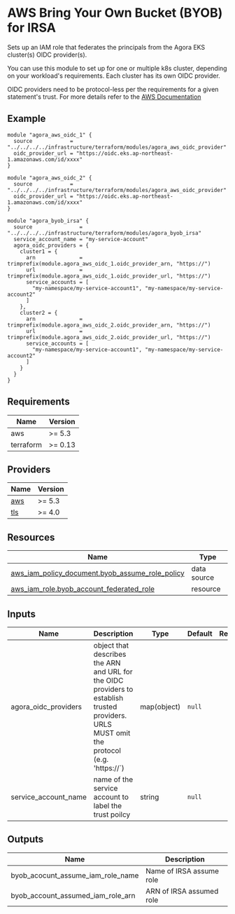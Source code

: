 # AWS Bring Your Own Bucket (BYOB) for IRSA

Sets up an IAM role that federates the principals from the Agora EKS cluster(s)
OIDC provider(s).

You can use this module to set up for one or multiple k8s cluster, depending on
your workload's requirements. Each cluster has its own OIDC provider.

OIDC providers need to be protocol-less per the requirements for a given
statement's trust. For more details refer to
the [AWS Documentation](https://docs.aws.amazon.com/eks/latest/userguide/associate-service-account-role.html)

## Example

```
module "agora_aws_oidc_1" {
  source            = "../../../../infrastructure/terraform/modules/agora_aws_oidc_provider"
  oidc_provider_url = "https://oidc.eks.ap-northeast-1.amazonaws.com/id/xxxx"
}

module "agora_aws_oidc_2" {
  source            = "../../../../infrastructure/terraform/modules/agora_aws_oidc_provider"
  oidc_provider_url = "https://oidc.eks.ap-northeast-1.amazonaws.com/id/xxxx"
}

module "agora_byob_irsa" {
  source               = "../../../../infrastructure/terraform/modules/agora_byob_irsa"
  service_account_name = "my-service-account"
  agora_oidc_providers = {
    cluster1 = {
      arn              = trimprefix(module.agora_aws_oidc_1.oidc_provider_arn, "https://")
      url              = trimprefix(module.agora_aws_oidc_1.oidc_provider_url, "https://")
      service_accounts = [
        "my-namespace/my-service-account1", "my-namespace/my-service-account2"
      ]
    },
    cluster2 = {
      arn              = trimprefix(module.agora_aws_oidc_2.oidc_provider_arn, "https://")
      url              = trimprefix(module.agora_aws_oidc_2.oidc_provider_url, "https://")
      service_accounts = [
        "my-namespace/my-service-account1", "my-namespace/my-service-account2"
      ]
    }
  }
}
```

## Requirements

| Name      | Version |
|-----------|---------|
| aws       | >= 5.3  |
| terraform | >= 0.13 |

## Providers

| Name                                                                | Version |
|---------------------------------------------------------------------|---------|
| [aws](https://registry.terraform.io/providers/hashicorp/aws/latest) | >= 5.3  |
| [tls](https://registry.terraform.io/providers/hashicorp/tls/latest) | >= 4.0  |

## Resources

| Name                                                                                                                                                  | Type        |
|-------------------------------------------------------------------------------------------------------------------------------------------------------|-------------|
| [aws_iam_policy_document.byob_assume_role_policy](https://registry.terraform.io/providers/hashicorp/aws/latest/docs/data-sources/iam_policy_document) | data source |
| [aws_iam_role.byob_account_federated_role](https://registry.terraform.io/providers/hashicorp/aws/latest/docs/resources/iam_role)                      | resource    |

## Inputs

| Name                 | Description                                                                                                                                | Type        | Default | Required |
|----------------------|--------------------------------------------------------------------------------------------------------------------------------------------|-------------|---------|:--------:|
| agora_oidc_providers | object that describes the ARN and URL for the OIDC providers to establish trusted providers. URLS MUST omit the protocol (e.g. 'https://`) | map(object) | `null`  |   true   |
| service_account_name | name of the service account to label the trust poilcy                                                                                      | string      | `null`  |   true   |

## Outputs

| Name                              | Description              |
|-----------------------------------|--------------------------|
| byob_acocunt_assume_iam_role_name | Name of IRSA assume role | 
| byob_account_assumed_iam_role_arn | ARN of IRSA assumed role |

